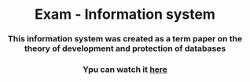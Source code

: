 <h1 align="center">Exam - Information system</h1>
<h3 align="center">This information system was created as a term paper on the theory of development and protection of databases</h3>
<h3 align="center">Ypu can watch it <a href="http://s981757s.beget.tech/InfoSys2/index.php">here</a></h3>
